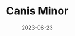 ---
title: "Canis Minor"
cc-type: constellation
date: 2023-06-23
borders:
  - Cancer
  - Gemini
  - Hydra
  - Monoceros
hashtag: canis-minor
related:
  - Canis Major
subdivision-of:
  - northern celestial hemisphere
  - southern celestial hemisphere
tags:
  - dog
  - constellation
---